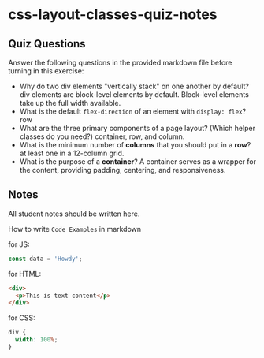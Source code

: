 # css-layout-classes-quiz-notes

## Quiz Questions

Answer the following questions in the provided markdown file before turning in this exercise:

- Why do two div elements "vertically stack" on one another by default?
  div elements are block-level elements by default. Block-level elements take up the full width available.
- What is the default `flex-direction` of an element with `display: flex`?
  row
- What are the three primary components of a page layout? (Which helper classes do you need?)
  container, row, and column.
- What is the minimum number of **columns** that you should put in a **row**?
  at least one in a 12-column grid.
- What is the purpose of a **container**?
  A container serves as a wrapper for the content, providing padding, centering, and responsiveness.

## Notes

All student notes should be written here.

How to write `Code Examples` in markdown

for JS:

```javascript
const data = 'Howdy';
```

for HTML:

```html
<div>
  <p>This is text content</p>
</div>
```

for CSS:

```css
div {
  width: 100%;
}
```
